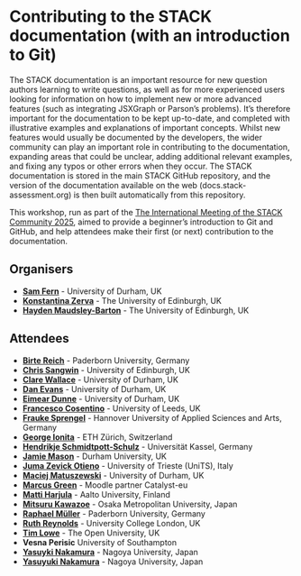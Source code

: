 # Contributing to the STACK documentation (with an introduction to Git) #

The STACK documentation is an important resource for new question authors learning to write questions, as well as for more experienced users looking for information on how to implement new or more advanced features (such as integrating JSXGraph or Parson’s problems). It’s therefore important for the documentation to be kept up-to-date, and completed with illustrative examples and explanations of important concepts. Whilst new features would usually be documented by the developers, the wider community can play an important role in contributing to the documentation, expanding areas that could be unclear, adding additional relevant examples, and fixing any typos or other errors when they occur. The STACK documentation is stored in the main STACK GitHub repository, and the version of the documentation available on the web (docs.stack-assessment.org) is then built automatically from this repository.

This workshop, run as part of the [The International Meeting of the STACK Community 2025](https://sites.google.com/view/stack2025/), aimed to provide a beginner’s introduction to Git and GitHub, and help attendees make their first (or next) contribution to the documentation.

## Organisers

* [**Sam Fern**](mailto:s.m.fearn@durham.ac.uk) - University of Durham, UK
* [**Konstantina Zerva**](mailto:k.zerva@ed.ac.uk) - The University of Edinburgh, UK
* [**Hayden Maudsley-Barton**](mailto:Hayden.Maudsley-Barton@ed.ac.uk) - The University of Edinburgh, UK

## Attendees

* [**Birte Reich**](mailto:birte.reich@math.upb.de) - Paderborn University, Germany
* [**Chris Sangwin**](mailto:C.J.Sangwin@ed.ac.uk) - University of Edinburgh, UK
* [**Clare Wallace**](mailto:clare.wallace@durham.ac.uk) - University of Durham, UK
* [**Dan Evans**](mailto:daniel.evans@durham.ac.uk) - University of Durham, UK
* [**Eimear Dunne**](mailto:eimear.dunne@durham.ac.uk) - University of Durham, UK
* [**Francesco Cosentino**](mailto:f.cosentino@leeds.ac.uk) - University of Leeds, UK
* [**Frauke Sprengel**](mailto:frauke.sprengel@hs-hannover.de) - Hannover University of Applied Sciences and Arts, Germany
* [**George Ionita**](mailto:george.ionita@math.ethz.ch) - ETH Zürich, Switzerland
* [**Hendrikje Schmidtpott-Schulz**](mailto:hendrikje.schmidtpott@mathematik.uni-kassel.de) - Universität Kassel, Germany
* [**Jamie Mason**](mailto:jamie.j.mason@durham.ac.uk) - Durham University, UK
* [**Juma Zevick Otieno**](mailto:ZEVICKOTIENO.JUMA@phd.units.it) - University of Trieste (UniTS), Italy
* [**Maciej Matuszewski**](mailto:m.t.matuszewski@durham.ac.uk) - University of Durham, UK
* [**Marcus Green**](mailto:marcus.green@catalyst-eu.net) - Moodle partner Catalyst-eu 
* [**Matti Harjula**](mailto:matti.harjula@aalto.fi) - Aalto University, Finland
* [**Mitsuru Kawazoe**](mailto:kawazoe@omu.ac.jp) - Osaka Metropolitan University, Japan
* [**Raphael Müller**](mailto:rmuelle2@math.upb.de) - Paderborn University, Germany
* [**Ruth Reynolds**](mailto:ruth.reynolds@ucl.ac.uk) - University College London, UK
* [**Tim Lowe**](mailto:tim.lowe@open.ac.uk) - The Open University, UK
* **Vesna Perisic** University of Southampton
* [**Yasuyki Nakamura**](mailto:nakamura.yasuyuki.f1@f.mail.nagoya-u.ac.jp) - Nagoya University, Japan
* [**Yasuyuki Nakamura**](mailto:nakamura.yasuyuki.f1@f.mail.nagoya-u.ac.jp) - Nagoya University, Japan
